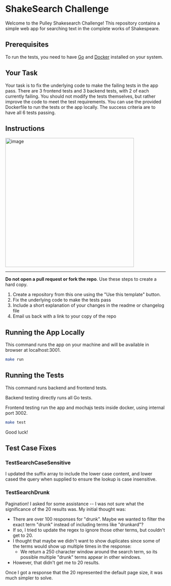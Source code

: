 # ShakeSearch Challenge

Welcome to the Pulley Shakesearch Challenge! This repository contains a simple web app for searching text in the complete works of Shakespeare.

## Prerequisites

To run the tests, you need to have [Go](https://go.dev/doc/install) and [Docker](https://docs.docker.com/engine/install/) installed on your system.

## Your Task

Your task is to fix the underlying code to make the failing tests in the app pass. There are 3 frontend tests and 3 backend tests, with 2 of each currently failing. You should not modify the tests themselves, but rather improve the code to meet the test requirements. You can use the provided Dockerfile to run the tests or the app locally. The success criteria are to have all 6 tests passing.

## Instructions

<img width="404" alt="image" src="https://github.com/ProlificLabs/shakesearch/assets/98766735/9a5b96b5-0e44-42e1-8d6e-b7a9e08df9a1">

*** 

**Do not open a pull request or fork the repo**. Use these steps to create a hard copy.

1. Create a repository from this one using the "Use this template" button.
2. Fix the underlying code to make the tests pass
3. Include a short explanation of your changes in the readme or changelog file
4. Email us back with a link to your copy of the repo

## Running the App Locally


This command runs the app on your machine and will be available in browser at localhost:3001.

```bash
make run
```

## Running the Tests

This command runs backend and frontend tests.

Backend testing directly runs all Go tests.

Frontend testing run the app and mochajs tests inside docker, using internal port 3002.

```bash
make test
```

Good luck!

## Test Case Fixes

### TestSearchCaseSensitive

I updated the suffix array to include the lower case content, and lower cased the query when supplied to ensure the lookup is case insensitive.

### TestSearchDrunk

Pagination! I asked for some assistance -- I was not sure what the significance of the 20 results was. My initial thought was:
- There are over 100 responses for "drunk". Maybe we wanted to filter the exact term "drunk" instead of including terms like "drunkard"?
- If so, I tried to update the regex to ignore those other terms, but couldn't get to 20.
- I thought that maybe we didn't want to show duplicates since some of the terms would show up multiple times in the response:
    - We return a 250 character window around the search term, so its possible multiple "drunk" terms appear in other windows.
- However, that didn't get me to 20 results.

Once I got a response that the 20 represented the default page size, it was much simpler to solve.